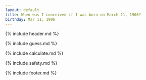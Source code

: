 ```yaml
---
layout: default
title: When was I conceived if I was born on March 11, 1906?
birthday: Mar 11, 1906
---
```


{% include header.md %}

{% include guess.md %}

{% include calculate.md %}

{% include safety.md %}

{% include footer.md %}



